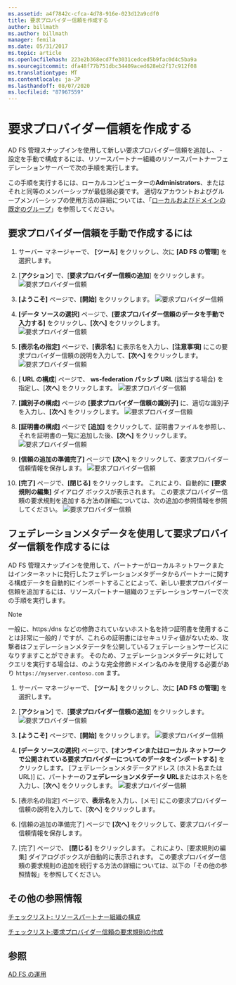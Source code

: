 ```yaml
---
ms.assetid: a4f7842c-cfca-4d78-916e-023d12a9cdf0
title: 要求プロバイダー信頼を作成する
author: billmath
ms.author: billmath
manager: femila
ms.date: 05/31/2017
ms.topic: article
ms.openlocfilehash: 223e2b368ecd7fe3031cedced5b9fac0d4c5ba9a
ms.sourcegitcommit: dfa48f77b751dbc34409aced628eb2f17c912f08
ms.translationtype: MT
ms.contentlocale: ja-JP
ms.lasthandoff: 08/07/2020
ms.locfileid: "87967559"
---
```

# <a name="create-a-claims-provider-trust"></a>要求プロバイダー信頼を作成する

AD FS 管理スナップインを使用して新しい要求プロバイダー信頼を追加し、 \- 設定を手動で構成するには、リソースパートナー組織のリソースパートナーフェデレーションサーバーで次の手順を実行します。

この手順を実行するには、ローカルコンピューターの**Administrators**、またはそれと同等のメンバーシップが最低限必要です。  適切なアカウントおよびグループメンバーシップの使用方法の詳細については、「[ローカルおよびドメインの既定のグループ](https://go.microsoft.com/fwlink/?LinkId=83477)」を参照してください。

## <a name="to-create-a-claims-provider-trust-manually"></a>要求プロバイダー信頼を手動で作成するには

1.  サーバー マネージャーで、 **[ツール]** をクリックし、次に **[AD FS の管理]** を選択します。

2.  [**アクション**] で、[**要求プロバイダー信頼の追加**] をクリックします。
![要求プロバイダー信頼](media/Create-a-Claims-Provider-Trust/addclaim1.PNG)

3.  **[ようこそ]** ページで、**[開始]** をクリックします。
![要求プロバイダー信頼](media/Create-a-Claims-Provider-Trust/addclaim2.PNG)

4.  **[データ ソースの選択]** ページで、**[要求プロバイダー信頼のデータを手動で入力する]** をクリックし、**[次へ]** をクリックします。
![要求プロバイダー信頼](media/Create-a-Claims-Provider-Trust/addclaim3.PNG)

5.  **[表示名の指定]** ページで、**[表示名]** に表示名を入力し、**[注意事項]** にこの要求プロバイダー信頼の説明を入力して、**[次へ]** をクリックします。
![要求プロバイダー信頼](media/Create-a-Claims-Provider-Trust/addclaim4.PNG)

6.  [ **URL の構成**] ページで、 **ws-federation パッシブ URL** (該当する場合) を指定し、[**次へ**] をクリックします。
![要求プロバイダー信頼](media/Create-a-Claims-Provider-Trust/addclaim5.PNG)

8. **[識別子の構成]** ページの **[要求プロバイダー信頼の識別子]** に、適切な識別子を入力し、**[次へ]** をクリックします。
![要求プロバイダー信頼](media/Create-a-Claims-Provider-Trust/addclaim6.PNG)

9. **[証明書の構成]** ページで **[追加]** をクリックして、証明書ファイルを参照し、それを証明書の一覧に追加した後、**[次へ]** をクリックします。
![要求プロバイダー信頼](media/Create-a-Claims-Provider-Trust/addclaim7.PNG)

10. **[信頼の追加の準備完了]** ページで **[次へ]** をクリックして、要求プロバイダー信頼情報を保存します。
![要求プロバイダー信頼](media/Create-a-Claims-Provider-Trust/addclaim8.PNG)

11. **[完了]** ページで、**[閉じる]** をクリックします。 これにより、自動的に **[要求規則の編集]** ダイアログ ボックスが表示されます。 この要求プロバイダー信頼の要求規則を追加する方法の詳細については、次の追加の参照情報を参照してください。
![要求プロバイダー信頼](media/Create-a-Claims-Provider-Trust/addclaim9.PNG)

## <a name="to-create-a-claims-provider-trust-using-federation-metadata"></a>フェデレーションメタデータを使用して要求プロバイダー信頼を作成するには
AD FS 管理スナップインを使用して、パートナーがローカルネットワークまたはインターネットに発行したフェデレーションメタデータからパートナーに関する構成データを自動的にインポートすることによって、新しい要求プロバイダー信頼を追加するには、リソースパートナー組織のフェデレーションサーバーで次の手順を実行します。

>[!NOTE]
>一般に、https:/dns などの修飾されていないホスト名を持つ証明書を使用することは非常に一般的 \/ ですが、これらの証明書にはセキュリティ値がないため、攻撃者はフェデレーションメタデータを公開しているフェデレーションサービスになりすますことができます。 そのため、フェデレーションメタデータに対してクエリを実行する場合は、のような完全修飾ドメイン名のみを使用する必要があり `https://myserver.contoso.com` ます。

1.  サーバー マネージャーで、 **[ツール]** をクリックし、次に **[AD FS の管理]** を選択します。

2.  [**アクション**] で、[**要求プロバイダー信頼の追加**] をクリックします。
![要求プロバイダー信頼](media/Create-a-Claims-Provider-Trust/addclaim1.PNG)

3.  **[ようこそ]** ページで、**[開始]** をクリックします。
![要求プロバイダー信頼](media/Create-a-Claims-Provider-Trust/addclaim2.PNG)

4.  **[データ ソースの選択]** ページで、**[オンラインまたはローカル ネットワークで公開されている要求プロバイダーについてのデータをインポートする]** をクリックします。 [フェデレーションメタデータアドレス (ホスト名または URL)] に、パートナーの**フェデレーションメタデータ URL**またはホスト名を入力し、[**次へ**] をクリックします。
![要求プロバイダー信頼](media/Create-a-Claims-Provider-Trust/addclaim10.PNG)

5.  [表示名の指定] ページで、**表示名**を入力し、[メモ] にこの要求プロバイダー信頼の説明を入力して、[**次へ**] をクリックします。

6.  [信頼の追加の準備完了] ページで **[次へ]** をクリックして、要求プロバイダー信頼情報を保存します。

7.  [完了] ページで、 **[閉じる]** をクリックします。 これにより、[要求規則の編集] ダイアログボックスが自動的に表示されます。 この要求プロバイダー信頼の要求規則の追加を続行する方法の詳細については、以下の「その他の参照情報」を参照してください。




## <a name="additional-references"></a>その他の参照情報
[チェックリスト: リソースパートナー組織の構成](../../ad-fs/deployment/Checklist--Configuring-the-Resource-Partner-Organization.md)

[チェックリスト:要求プロバイダー信頼の要求規則の作成](../../ad-fs/deployment/Checklist--Creating-Claim-Rules-for-a-Claims-Provider-Trust.md)

## <a name="see-also"></a>参照
[AD FS の運用](../ad-fs-operations.md)

